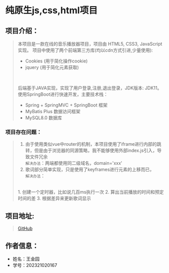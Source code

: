 # 纯原生js,css,html项目
## 项目介绍：


> 本项目是一款在线的音乐播放器项目，项目由
> HTML5, CSS3, JavaScript实现。
> 项目中使用了两个前端第三方库(均以cdn方式引进,少量使用):
> + Cookies (用于简化操作cookie)
> + jquery  (用于简化元素获取)
> <br/> 
> 
> 后端基于JAVA实现，实现了用户登录,注册,退出登录，JDK版本: JDK11。使用SpringBoot进行快速开发，主要技术栈：
> <br/>
> + Spring + SpringMVC + SpringBoot 框架
> + MyBatis Plus 数据访问框架
> + MySQL8.0 数据库
> 
 
### 项目存在问题：
> 1. 由于使用类似vue中router的机制，本项目使用了iframe进行内部的跳转，但是由于浏览器的同源策略，我不能够使用外部index.js引入，导致文件冗余
> <br/>`解决办法`：两端都使用同二级域名，domain='xxx'
> 2. 歌词部分简单实现，只是使用了keyframes进行元素的上移而已，
> <br/> `解决办法`：
> <br/>
>    1. 创建一个定时器，比如说几百ms执行一次
>    2. 算出当前播放的时间和预定时间的差
>    3. 根据差异来更新歌词显示
>
## 项目地址:
> [GitHub](https://github.com/freedom8939/originCode/tree/master)
## 作者信息：
+ 姓名：王金园
+ 学号：202321020167

